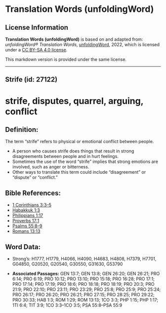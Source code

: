 # Translation Words (unfoldingWord)

## License Information

**Translation Words (unfoldingWord)** is based on and adapted from: _unfoldingWord® Translation Words_, [unfoldingWord](https://unfoldingword.org/utw), 2022, which is licensed under a [CC BY-SA 4.0 license](https://creativecommons.org/licenses/by-sa/4.0/legalcode.en).

This markdown version is provided under the same license.



--------------------------------

## Strife (id: 27122)

strife, disputes, quarrel, arguing, conflict
============================================

Definition:
-----------

The term “strife” refers to physical or emotional conflict between people.

* A person who causes strife does things that result in strong disagreements between people and in hurt feelings.
* Sometimes the use of the word “strife” implies that strong emotions are involved, such as anger or bitterness.
* Other ways to translate this term could include “disagreement” or “dispute” or “conflict.”

Bible References:
-----------------

* [1 Corinthians 3:3–5](https://ref.ly/1Cor3:3-1Cor3:5)
* [Habakkuk 1:3](https://ref.ly/Hab1:3)
* [Philippians 1:17](https://ref.ly/Phil1:17)
* [Proverbs 17:1](https://ref.ly/Prov17:1)
* [Psalms 55:8–9](https://ref.ly/Ps55:8-Ps55:9)
* [Romans 13:13](https://ref.ly/Rom13:13)

Word Data:
----------

* Strong’s: H1777, H1779, H4066, H4090, H4683, H4808, H7379, H7701, G04850, G20520, G20540, G30550, G31630, G53790

* **Associated Passages:** GEN 13:7; GEN 13:8; GEN 26:20; GEN 26:21; PRO 6:14; PRO 6:19; PRO 10:12; PRO 13:10; PRO 15:18; PRO 16:28; PRO 17:1; PRO 17:14; PRO 17:19; PRO 18:6; PRO 18:18; PRO 18:19; PRO 20:3; PRO 21:9; PRO 22:10; PRO 23:11; PRO 23:29; PRO 25:8; PRO 25:9; PRO 25:24; PRO 26:17; PRO 26:20; PRO 26:21; PRO 27:15; PRO 28:25; PRO 29:22; PRO 30:33; HAB 1:3; ROM 1:29; ROM 13:13; 1CO 3:3; PHP 1:15; PHP 1:17; 1TI 6:4; TIT 3:9; 1CO 3:3–1CO 3:5; PSA 55:8–PSA 55:9

